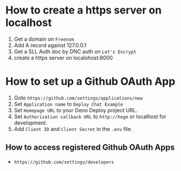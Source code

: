 # How to create a https server on localhost

1. Get a domain on `Freenom`
2. Add A record against 127.0.0.1
3. Get a SLL Auth doc by DNC auth on `Let's Encrypt`
4. create a https server on localohost:8000

# How to set up a Github OAuth App

1. Goto `https://github.com/settings/applications/new`
2. Set `Application name` to `Deploy Chat Example`
3. Set `Homepage URL` to your Deno Deploy project URL.
4. Set `Authorization callback URL` to `http://hoge` or localhost for development.
5. Add `Client ID` and `Client Secret` in the `.env` file.

## How to access registered Github OAuth Apps

- `https://github.com/settings/developers`
